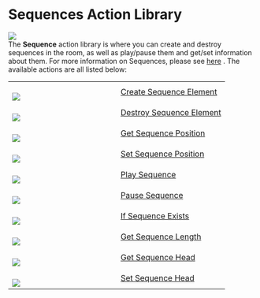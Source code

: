 # Sequences Action Library

  
![](https://gms.magecorn.com/Manual/assets/Images/Scripting_Reference/Drag_And_Drop/Reference/Sequences/Lib_Sequences.png)  
The **Sequence** action library is where you can create and destroy
sequences in the room, as well as play/pause them and get/set
information about them. For more information on Sequences, please see
[here](../../../The_Asset_Editors/Sequences) . The available actions
are all listed below:

<table>
<colgroup>
<col style="width: 50%" />
<col style="width: 50%" />
</colgroup>
<tbody>
<tr class="odd">
<td><br />
<img
src="https://gms.magecorn.com/Manual/assets/Images/Scripting_Reference/Drag_And_Drop/Reference/Sequences/i_sequence_create.png" /><br />
</td>
<td><a href="Create_Sequence_Element">Create Sequence
Element</a></td>
</tr>
<tr class="even">
<td><br />
<img
src="https://gms.magecorn.com/Manual/assets/Images/Scripting_Reference/Drag_And_Drop/Reference/Sequences/i_sequence_destroy.png" /><br />
</td>
<td><a href="Destroy_Sequence_Element">Destroy Sequence
Element</a></td>
</tr>
<tr class="odd">
<td><br />
<img
src="https://gms.magecorn.com/Manual/assets/Images/Scripting_Reference/Drag_And_Drop/Reference/Sequences/i_sequence_position_get.png" /><br />
</td>
<td><a href="Get_Sequence_Position">Get Sequence Position</a></td>
</tr>
<tr class="even">
<td><br />
<img
src="https://gms.magecorn.com/Manual/assets/Images/Scripting_Reference/Drag_And_Drop/Reference/Sequences/i_sequence_position.png" /><br />
</td>
<td><a href="Set_Sequence_Position">Set Sequence Position</a></td>
</tr>
<tr class="odd">
<td><br />
<img
src="https://gms.magecorn.com/Manual/assets/Images/Scripting_Reference/Drag_And_Drop/Reference/Sequences/i_sequence_play.png" /><br />
</td>
<td><a href="Play_Sequence">Play Sequence</a></td>
</tr>
<tr class="even">
<td><br />
<img
src="https://gms.magecorn.com/Manual/assets/Images/Scripting_Reference/Drag_And_Drop/Reference/Sequences/i_sequence_pause.png" /><br />
</td>
<td><a href="Pause_Sequence">Pause Sequence</a></td>
</tr>
<tr class="odd">
<td><br />
<img
src="https://gms.magecorn.com/Manual/assets/Images/Scripting_Reference/Drag_And_Drop/Reference/Sequences/i_sequence_exists.png" /><br />
</td>
<td><a href="If_Sequence_Exists">If Sequence Exists</a></td>
</tr>
<tr class="even">
<td><br />
<img
src="https://gms.magecorn.com/Manual/assets/Images/Scripting_Reference/Drag_And_Drop/Reference/Sequences/i_sequence_get_length.png" /><br />
</td>
<td><a href="Get_Sequence_Length">Get Sequence Length</a></td>
</tr>
<tr class="odd">
<td><br />
<img
src="https://gms.magecorn.com/Manual/assets/Images/Scripting_Reference/Drag_And_Drop/Reference/Sequences/i_sequence_get_head.png" /><br />
</td>
<td><a href="Get_Sequence_Head">Get Sequence Head</a></td>
</tr>
<tr class="even">
<td><br />
<img
src="https://gms.magecorn.com/Manual/assets/Images/Scripting_Reference/Drag_And_Drop/Reference/Sequences/i_sequence_set_head.png" /><br />
</td>
<td><a href="Set_Sequence_Head">Set Sequence Head</a></td>
</tr>
</tbody>
</table>
